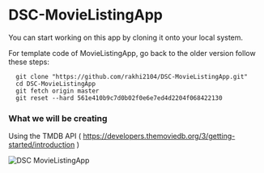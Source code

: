 # DSC-MovieListingApp

You can start working on this app by cloning it onto your local system.

For template code of MovieListingApp, go back to the older version follow these steps:
```git
  git clone "https://github.com/rakhi2104/DSC-MovieListingApp.git"
  cd DSC-MovieListingApp
  git fetch origin master
  git reset --hard 561e410b9c7d0b02f0e6e7ed4d2204f068422130
```

### What we will be creating 

Using the TMDB API ( https://developers.themoviedb.org/3/getting-started/introduction )

![DSC MovieListingApp](https://res.cloudinary.com/crack-jack/image/upload/v1512662888/DSC-MovieListing.jpg)

